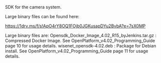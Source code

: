 SDK for the camera system. 

Large binary files can be found here:

https://1drv.ms/f/s!ApO4rY8OQ1FOjb0JGKusapDYu2BvbA?e=7sX0MP

Large binary files are:
Opensdk_Docker_Image_4.02_R15_byJenkins.tar.gz  : Compressed Docker Image. See OpenPlatform_v4.02_Programming_Guide page 10 for usage details. 
wisenet_opensdk-4.02.deb                        : Package for Debian install. See OpenPlatform_v4.02_Programming_Guide page 11 for usage details.
